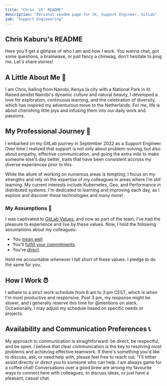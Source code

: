 ```yaml
---
title: "Chris 'CK' README"
description: "Personal readme page for CK, Support Engineer, GitLab"
job: "Support Engineering"
---
```

## Chris Kaburu's README

Here you'll get a glimpse of who I am and how I work. You wanna chat, got some questions, a brainwave, or just fancy a chinwag, don't hesitate to ping me. Let's share stories!

## A Little About Me 🌆

I am Chris, hailing from Nairobi, Kenya (a city with a National Park in it). Raised amidst Nairobi's dynamic culture and natural beauty, I developed a love for exploration, continuous learning, and the celebration of diversity, which has inspired my adventurous move to the Netherlands. For me, life is about cherishing little joys and infusing them into our daily work and passions.

## My Professional Journey  💼

I embarked on my GitLab journey in September 2022 as a Support Engineer. Over time I realized that support is not only about problem-solving, but also about empathy, effective communication, and going the extra mile to make someone else's day better, traits that have been consistent accross my diverse experiences prior to this.

While the allure of working on numerous areas is tempting, I focus on my strengths and rely on the expertise of my colleagues in areas where I'm still learning. My current interests include Kubernetes, Geo, and Performance in distributed systems. I'm dedicated to learning and improving each day, as I explore and discover these technologies and many more!

### My Assumptions 🌱

I was captivated to [GitLab Values](/handbook/values/), and now as part of the team, I've had the pleasure to experience and live by these values. Now, I hold the following assumptions about my colleagues:

- You [mean well](/handbook/values/#assume-positive-intent)
- You'll [fulfill your commitments](/handbook/values/#ownership).
- You're [direct](/handbook/values/#directness).

Hold me accountable whenever I fall short of these values. I pledge to do the same for you.

## How I Work ⏰

I adhere to a strict work schedule from 6 am to 3 pm CEST, which is when I'm most productive and responsive. Post 3 pm, my response might be slower, and I generally reserve this time for @mentions on slack. Occasionally, I may adjust my schedule based on specific needs or projects.

## Availability and Communication Preferences 📞

My approach to communication is straightforward: be direct, be respectful, and be open. I believe that clear communication is the key to resolving most problems and achieving effective teamwork. If there's something you'd like to discuss, ask, or need help with, please feel free to reach out. "I'll either assist directly or direct you to someone who can help.
I am always game for a coffee chat! Conversations over a good brew are among my favourite ways to connect here with colleagues, to discuss ideas, or just have a pleasant, casual chat.
